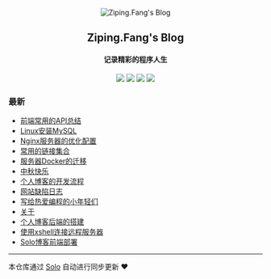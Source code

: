 <p align="center"><img alt="Ziping.Fang's Blog" src="https://b3logfile.com/avatar/1631789492977_1631861768507.jpeg?imageView2/1/w/128/h/128/interlace/0/q/100"></p><h2 align="center">
Ziping.Fang's Blog
</h2>

<h4 align="center">记录精彩的程序人生</h4>
<p align="center"><a title="Ziping.Fang's Blog" target="_blank" href="https://github.com/Arrowfield/solo-blog"><img src="https://img.shields.io/github/last-commit/Arrowfield/solo-blog.svg?style=flat-square&color=FF9900"></a>
<a title="GitHub repo size in bytes" target="_blank" href="https://github.com/Arrowfield/solo-blog"><img src="https://img.shields.io/github/repo-size/Arrowfield/solo-blog.svg?style=flat-square"></a>
<a title="Solo Version" target="_blank" href="https://github.com/88250/solo/releases"><img src="https://img.shields.io/badge/solo-4.3.1-f1e05a.svg?style=flat-square&color=blueviolet"></a>
<a title="Hits" target="_blank" href="https://github.com/88250/hits"><img src="https://hits.b3log.org/Arrowfield/solo-blog.svg"></a></p>

### 最新

* [前端常用的API总结](https://zipblog.top/articles/2021/09/26/1632633422467.html)
* [Linux安装MySQL](https://zipblog.top/articles/2021/09/25/1632570578719.html)
* [Nginx服务器的优化配置](https://zipblog.top/articles/2021/09/25/1632563035420.html)
* [常用的链接集合](https://zipblog.top/articles/2021/09/22/1632282843953.html)
* [服务器Docker的迁移](https://zipblog.top/articles/2021/09/21/1632231998888.html)
* [中秋快乐](https://zipblog.top/articles/2021/09/21/1632223196089.html)
* [个人博客的开发流程](https://zipblog.top/articles/2021/09/21/1632222202590.html)
* [网站缺陷日志](https://zipblog.top/articles/2021/09/21/1632219636006.html)
* [写给热爱编程的小年轻们](https://zipblog.top/articles/2021/09/21/1632213015518.html)
* [关于](https://zipblog.top/about.html)
* [个人博客后端的搭建](https://zipblog.top/articles/2021/09/20/1632106158598.html)
* [使用xshell连接远程服务器](https://zipblog.top/articles/2021/09/19/1632060483078.html)
* [Solo博客前端部署](https://zipblog.top/articles/2021/09/19/1632045021767.html)



---

本仓库通过 [Solo](https://github.com/88250/solo) 自动进行同步更新 ❤️ 